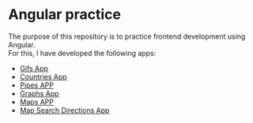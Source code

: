 # Angular practice

The purpose of this repository is to practice frontend development using Angular. \
For this, I have developed the following apps:

- [Gifs App](https://sweet-mochi-8d33b6.netlify.app/)
- [Countries App](https://voluble-semolina-ca7bbf.netlify.app/)
- [Pipes APP](https://ephemeral-rolypoly-f6a63c.netlify.app)
- [Graphs App](https://gleaming-haupia-52e0dc.netlify.app/)
- [Maps APP](https://ephemeral-rolypoly-f6a63c.netlify.app)
- [Map Search Directions App](https://resonant-hotteok-2eb8d2.netlify.app/)
